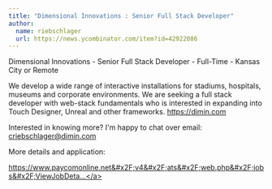 ```yaml
---
title: "Dimensional Innovations : Senior Full Stack Developer"
author:
  name: riebschlager
  url: https://news.ycombinator.com/item?id=42922086
---
```

Dimensional Innovations - Senior Full Stack Developer - Full-Time - Kansas City or Remote

We develop a wide range of interactive installations for stadiums, hospitals, museums and corporate environments. We are seeking a full stack developer with web-stack fundamentals who is interested in expanding into Touch Designer, Unreal and other frameworks. <a href="https:&#x2F;&#x2F;dimin.com" rel="nofollow">https:&#x2F;&#x2F;dimin.com</a>

Interested in knowing more? I&#x27;m happy to chat over email: criebschlager@dimin.com

More details and application:

<a href="https:&#x2F;&#x2F;www.paycomonline.net&#x2F;v4&#x2F;ats&#x2F;web.php&#x2F;jobs&#x2F;ViewJobDetails?job=104373&amp;clientkey=51FD92324C8B2195D32BD3DB9EACCD81" rel="nofollow">https:&#x2F;&#x2F;www.paycomonline.net&#x2F;v4&#x2F;ats&#x2F;web.php&#x2F;jobs&#x2F;ViewJobDeta...</a>
<JobApplication />
